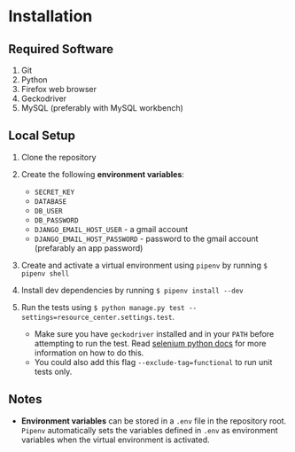 # Installation

## Required Software
1. Git
1. Python
1. Firefox web browser
1. Geckodriver
1. MySQL (preferably with MySQL workbench)

## Local Setup
1. Clone the repository
1. Create the following **environment variables**:
    - `SECRET_KEY`
    - `DATABASE`
    - `DB_USER`
    - `DB_PASSWORD`
    - `DJANGO_EMAIL_HOST_USER` - a gmail account
    - `DJANGO_EMAIL_HOST_PASSWORD` - password to the gmail account (prefarably an
      app password)

1. Create and activate a virtual environment using `pipenv`
   by running `$ pipenv shell`
1. Install dev dependencies by running `$ pipenv install --dev`
1. Run the tests using `$ python manage.py test
   --settings=resource_center.settings.test`. 
    - Make sure you have `geckodriver` installed and in your `PATH` 
    before attempting to run the test.
    Read [selenium python docs](https://selenium-python.readthedocs.io/installation.html#drivers)
    for more information on how to do this.
    - You could also add this flag `--exclude-tag=functional`
    to run unit tests only.

## Notes
-  **Environment variables** can be stored in a `.env` file in the
   repository root. `Pipenv` automatically sets the variables defined
   in `.env` as environment variables when the virtual environment is activated.
